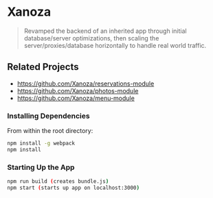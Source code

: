 # Xanoza

> Revamped the backend of an inherited app through initial database/server optimizations, then scaling the server/proxies/database horizontally to handle real world traffic.

## Related Projects

  - https://github.com/Xanoza/reservations-module
  - https://github.com/Xanoza/photos-module
  - https://github.com/Xanoza/menu-module


### Installing Dependencies

From within the root directory:

```sh
npm install -g webpack
npm install
```

### Starting Up the App

```sh
npm run build (creates bundle.js)
npm start (starts up app on localhost:3000)
```





